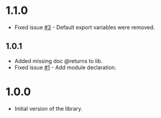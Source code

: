 # 1.1.0

- Fixed issue [#3](https://github.com/RecuencoJones/barrel-defgen/issues/3) - Default export variables were removed.

## 1.0.1

- Added missing doc @returns to lib.
- Fixed issue [#1](https://github.com/RecuencoJones/barrel-defgen/issues/1) - Add module declaration.

# 1.0.0

- Initial version of the library.
